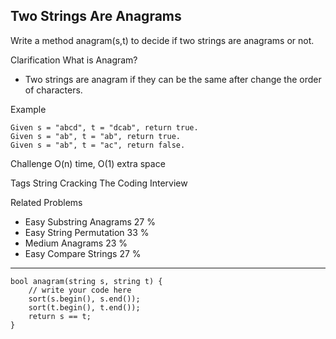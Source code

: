 ## Two Strings Are Anagrams  ##

Write a method anagram(s,t) to decide if two strings are anagrams or not.

Clarification
What is Anagram?
- Two strings are anagram if they can be the same after change the order of characters.

Example

	Given s = "abcd", t = "dcab", return true.
	Given s = "ab", t = "ab", return true.
	Given s = "ab", t = "ac", return false.

Challenge 
O(n) time, O(1) extra space

Tags 
String Cracking The Coding Interview

Related Problems 

- Easy Substring Anagrams 27 %
- Easy String Permutation 33 %
- Medium Anagrams 23 %
- Easy Compare Strings 27 %

----------
    bool anagram(string s, string t) {
        // write your code here
        sort(s.begin(), s.end());
        sort(t.begin(), t.end());
        return s == t;
    }